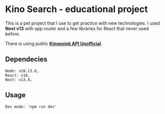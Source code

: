 # **Kino Search** - educational project

This is a pet project that I use to get practice with new technologies. I used **Next v13** with app router and a few libraries for React that never used before.

There is using public **<a href='https://kinopoiskapiunofficial.tech/'>Kinopoisk API Unofficial</a>**.

## **Dependecies**
    Node: v18.13.0,
    React: v18,
    Next: v13.4,
## **Usage**
    Dev mode: 'npm run dev'
